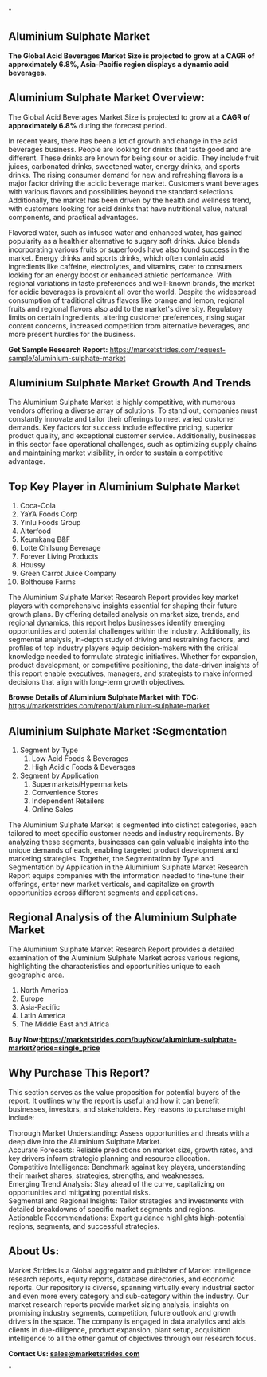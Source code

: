 "<h2>Aluminium Sulphate Market</h2>
<p><strong>The Global Acid Beverages Market Size is projected to grow at a CAGR of approximately 6.8%, Asia-Pacific region displays a dynamic acid beverages.</strong></p>
<h2>Aluminium Sulphate Market Overview:</h2>
<p><p>The Global Acid Beverages Market Size is projected to grow at a <strong>CAGR of approximately 6.8%</strong> during the forecast period.</p>
<p>In recent years, there has been a lot of growth and change in the acid beverages business. People are looking for drinks that taste good and are different. These drinks are known for being sour or acidic. They include fruit juices, carbonated drinks, sweetened water, energy drinks, and sports drinks. The rising consumer demand for new and refreshing flavors is a major factor driving the acidic beverage market. Customers want beverages with various flavors and possibilities beyond the standard selections. Additionally, the market has been driven by the health and wellness trend, with customers looking for acid drinks that have nutritional value, natural components, and practical advantages.</p>
<p>Flavored water, such as infused water and enhanced water, has gained popularity as a healthier alternative to sugary soft drinks. Juice blends incorporating various fruits or superfoods have also found success in the market. Energy drinks and sports drinks, which often contain acid ingredients like caffeine, electrolytes, and vitamins, cater to consumers looking for an energy boost or enhanced athletic performance. With regional variations in taste preferences and well-known brands, the market for acidic beverages is prevalent all over the world. Despite the widespread consumption of traditional citrus flavors like orange and lemon, regional fruits and regional flavors also add to the market's diversity. Regulatory limits on certain ingredients, altering customer preferences, rising sugar content concerns, increased competition from alternative beverages, and more present hurdles for the business.</p></p>
<p><strong>Get Sample Research Report:</strong> <a href=https://marketstrides.com/request-sample/aluminium-sulphate-market>https://marketstrides.com/request-sample/aluminium-sulphate-market</a></p>
<h2>Aluminium Sulphate Market Growth And Trends</h2>
<p>The Aluminium Sulphate Market is highly competitive, with numerous vendors offering a diverse array of solutions. To stand out, companies must constantly innovate and tailor their offerings to meet varied customer demands. Key factors for success include effective pricing, superior product quality, and exceptional customer service. Additionally, businesses in this sector face operational challenges, such as optimizing supply chains and maintaining market visibility, in order to sustain a competitive advantage.</p>
<h2>Top Key Player in Aluminium Sulphate Market</h2>
<p><ol>
<li>Coca-Cola</li>
<li>YaYA Foods Corp</li>
<li>Yinlu Foods Group</li>
<li>Alterfood</li>
<li>Keumkang B&amp;F</li>
<li>Lotte Chilsung Beverage</li>
<li>Forever Living Products</li>
<li>Houssy</li>
<li>Green Carrot Juice Company</li>
<li>Bolthouse Farms</li>
</ol></p>
<p>The Aluminium Sulphate Market Research Report provides key market players with comprehensive insights essential for shaping their future growth plans. By offering detailed analysis on market size, trends, and regional dynamics, this report helps businesses identify emerging opportunities and potential challenges within the industry. Additionally, its segmental analysis, in-depth study of driving and restraining factors, and profiles of top industry players equip decision-makers with the critical knowledge needed to formulate strategic initiatives. Whether for expansion, product development, or competitive positioning, the data-driven insights of this report enable executives, managers, and strategists to make informed decisions that align with long-term growth objectives.</p>
<p><strong>Browse Details of Aluminium Sulphate Market with TOC:</strong> <a href=https://marketstrides.com/report/aluminium-sulphate-market>https://marketstrides.com/report/aluminium-sulphate-market</a></p>
<h2>Aluminium Sulphate Market :Segmentation</h2>
<p><ol>
<li>Segment by Type
<ol>
<li>Low Acid Foods &amp; Beverages</li>
<li>High Acidic Foods &amp; Beverages</li>
</ol>
</li>
<li>Segment by Application
<ol>
<li>Supermarkets/Hypermarkets</li>
<li>Convenience Stores</li>
<li>Independent Retailers</li>
<li>Online Sales</li>
</ol>
</li>
</ol></p>
<p>The Aluminium Sulphate Market is segmented into distinct categories, each tailored to meet specific customer needs and industry requirements. By analyzing these segments, businesses can gain valuable insights into the unique demands of each, enabling targeted product development and marketing strategies. Together, the Segmentation by Type and Segmentation by Application in the Aluminium Sulphate Market Research Report equips companies with the information needed to fine-tune their offerings, enter new market verticals, and capitalize on growth opportunities across different segments and applications.</p>
<h2>Regional Analysis of the Aluminium Sulphate Market</h2>
<p>The Aluminium Sulphate Market Research Report provides a detailed examination of the Aluminium Sulphate Market across various regions, highlighting the characteristics and opportunities unique to each geographic area.</p>
<p><ol>
<li>North America</li>
<li>Europe</li>
<li>Asia-Pacific</li>
<li>Latin America</li>
<li>The Middle East and Africa</li>
</ol></p>
<p><strong>Buy Now:<a href=https://marketstrides.com/buyNow/aluminium-sulphate-market?price=single_price>https://marketstrides.com/buyNow/aluminium-sulphate-market?price=single_price</a></strong></p>
<h2>Why Purchase This Report?</h2>
<p>This section serves as the value proposition for potential buyers of the report. It outlines why the report is useful and how it can benefit businesses, investors, and stakeholders. Key reasons to purchase might include:</p>
<p>Thorough Market Understanding: Assess opportunities and threats with a deep dive into the Aluminium Sulphate Market.<br />Accurate Forecasts: Reliable predictions on market size, growth rates, and key drivers inform strategic planning and resource allocation.<br />Competitive Intelligence: Benchmark against key players, understanding their market shares, strategies, strengths, and weaknesses.<br />Emerging Trend Analysis: Stay ahead of the curve, capitalizing on opportunities and mitigating potential risks.<br />Segmental and Regional Insights: Tailor strategies and investments with detailed breakdowns of specific market segments and regions.<br />Actionable Recommendations: Expert guidance highlights high-potential regions, segments, and successful strategies.</p>
<h2>About Us:</h2>
<p>Market Strides is a Global aggregator and publisher of Market intelligence research reports, equity reports, database directories, and economic reports. Our repository is diverse, spanning virtually every industrial sector and even more every category and sub-category within the industry. Our market research reports provide market sizing analysis, insights on promising industry segments, competition, future outlook and growth drivers in the space. The company is engaged in data analytics and aids clients in due-diligence, product expansion, plant setup, acquisition intelligence to all the other gamut of objectives through our research focus.</p>
<p><strong>Contact Us: <a href=mailto:sales@marketstrides.com>sales@marketstrides.com</a></strong></p>"

